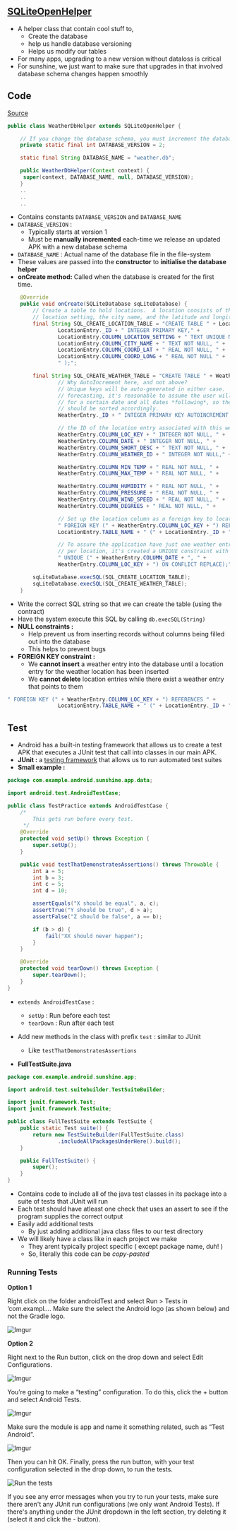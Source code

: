 ## [SQLiteOpenHelper](http://developer.android.com/intl/zh-cn/reference/android/database/sqlite/SQLiteOpenHelper.html)
* A helper class that contain cool stuff to,
  * Create the database
  * help us handle database versioning
  * Helps us modify our tables
* For many apps, upgrading to a new version without dataloss is critical
* For sunshine, we just want to make sure that upgrades in that involved database schema changes happen smoothly

## Code

[Source](https://github.com/udacity/Sunshine-Version-2/blob/sunshine_master/app/src/main/java/com/example/android/sunshine/app/data/WeatherDbHelper.java)

``` java
public class WeatherDbHelper extends SQLiteOpenHelper {

    // If you change the database schema, you must increment the database version.
    private static final int DATABASE_VERSION = 2;

    static final String DATABASE_NAME = "weather.db";

    public WeatherDbHelper(Context context) {
     super(context, DATABASE_NAME, null, DATABASE_VERSION);
    }
    ..
    ..
    ..
```
* Contains constants  `DATABASE_VERSION` and `DATABASE_NAME`
* `DATABASE_VERSION` :
  * Typically starts at version 1
  * Must be **manually incremented** each-time we release an updated APK with a new database schema
* `DATABASE_NAME` : Actual name of the database file in the file-system
*  These values are passed into the **constructor** to **initialise the database helper**
* **onCreate method:** Called when the database is created for the first time.
```java
    @Override
    public void onCreate(SQLiteDatabase sqLiteDatabase) {
        // Create a table to hold locations.  A location consists of the string supplied in the
        // location setting, the city name, and the latitude and longitude
        final String SQL_CREATE_LOCATION_TABLE = "CREATE TABLE " + LocationEntry.TABLE_NAME + " (" +
                LocationEntry._ID + " INTEGER PRIMARY KEY," +
                LocationEntry.COLUMN_LOCATION_SETTING + " TEXT UNIQUE NOT NULL, " +
                LocationEntry.COLUMN_CITY_NAME + " TEXT NOT NULL, " +
                LocationEntry.COLUMN_COORD_LAT + " REAL NOT NULL, " +
                LocationEntry.COLUMN_COORD_LONG + " REAL NOT NULL " +
                " );";

        final String SQL_CREATE_WEATHER_TABLE = "CREATE TABLE " + WeatherEntry.TABLE_NAME + " (" +
                // Why AutoIncrement here, and not above?
                // Unique keys will be auto-generated in either case.  But for weather
                // forecasting, it's reasonable to assume the user will want information
                // for a certain date and all dates *following*, so the forecast data
                // should be sorted accordingly.
                WeatherEntry._ID + " INTEGER PRIMARY KEY AUTOINCREMENT," +

                // the ID of the location entry associated with this weather data
                WeatherEntry.COLUMN_LOC_KEY + " INTEGER NOT NULL, " +
                WeatherEntry.COLUMN_DATE + " INTEGER NOT NULL, " +
                WeatherEntry.COLUMN_SHORT_DESC + " TEXT NOT NULL, " +
                WeatherEntry.COLUMN_WEATHER_ID + " INTEGER NOT NULL," +

                WeatherEntry.COLUMN_MIN_TEMP + " REAL NOT NULL, " +
                WeatherEntry.COLUMN_MAX_TEMP + " REAL NOT NULL, " +

                WeatherEntry.COLUMN_HUMIDITY + " REAL NOT NULL, " +
                WeatherEntry.COLUMN_PRESSURE + " REAL NOT NULL, " +
                WeatherEntry.COLUMN_WIND_SPEED + " REAL NOT NULL, " +
                WeatherEntry.COLUMN_DEGREES + " REAL NOT NULL, " +

                // Set up the location column as a foreign key to location table.
                " FOREIGN KEY (" + WeatherEntry.COLUMN_LOC_KEY + ") REFERENCES " +
                LocationEntry.TABLE_NAME + " (" + LocationEntry._ID + "), " +

                // To assure the application have just one weather entry per day
                // per location, it's created a UNIQUE constraint with REPLACE strategy
                " UNIQUE (" + WeatherEntry.COLUMN_DATE + ", " +
                WeatherEntry.COLUMN_LOC_KEY + ") ON CONFLICT REPLACE);";

        sqLiteDatabase.execSQL(SQL_CREATE_LOCATION_TABLE);
        sqLiteDatabase.execSQL(SQL_CREATE_WEATHER_TABLE);
    }
```
* Write the correct SQL string so that we can create the table (using the contract)
* Have the system execute this SQL by calling `db.execSQL(String)`
* **NULL constraints :**
  * Help prevent us from inserting records without columns being filled out into the database
  * This helps to prevent bugs
* **FOREIGN KEY constraint :**
  * We **cannot insert** a weather entry into the database until a location entry for the weather location has been inserted
  * We **cannot delete** location entries while there exist a weather entry that points to them
``` java
" FOREIGN KEY (" + WeatherEntry.COLUMN_LOC_KEY + ") REFERENCES " +
                LocationEntry.TABLE_NAME + " (" + LocationEntry._ID + "), " +
```

## Test
* Android has a built-in testing framework that allows us to create a test APK that executes a JUnit test that call into classes in our main APK.
* **JUnit :** a [testing framework](http://www.tutorialspoint.com/junit/junit_quick_guide.htm) that allows us to run automated test suites
* **Small example :**

```java
package com.example.android.sunshine.app.data;

import android.test.AndroidTestCase;

public class TestPractice extends AndroidTestCase {
    /*
        This gets run before every test.
     */
    @Override
    protected void setUp() throws Exception {
        super.setUp();
    }

    public void testThatDemonstratesAssertions() throws Throwable {
        int a = 5;
        int b = 3;
        int c = 5;
        int d = 10;

        assertEquals("X should be equal", a, c);
        assertTrue("Y should be true", d > a);
        assertFalse("Z should be false", a == b);

        if (b > d) {
            fail("XX should never happen");
        }
    }

    @Override
    protected void tearDown() throws Exception {
        super.tearDown();
    }
}
```
* `extends AndroidTestCase` :
  * `setUp` : Run before each test
  * `tearDown` : Run after each test
* Add new methods in the class with prefix `test` : similar to JUnit
  * Like `testThatDemonstratesAssertions`

* **FullTestSuite.java**

``` java
package com.example.android.sunshine.app;

import android.test.suitebuilder.TestSuiteBuilder;

import junit.framework.Test;
import junit.framework.TestSuite;

public class FullTestSuite extends TestSuite {
    public static Test suite() {
        return new TestSuiteBuilder(FullTestSuite.class)
                .includeAllPackagesUnderHere().build();
    }

    public FullTestSuite() {
        super();
    }
}
```
* Contains code to include all of the java test classes in its package into a suite of tests that JUnit will run
* Each test should have atleast one check that uses an assert to see if the program supplies the correct output
* Easily add additional tests
  * By just adding additional java class files to our test directory
* We will likely have a class like in each project we make
  * They arent typically project specific ( except package name, duh! )
  * So, literally this code can be *copy-pasted*

### Running Tests

**Option 1**

  Right click on the folder androidTest and select Run > Tests in ‘com.exampl…. Make sure the select the Android logo (as shown below) and not the Gradle logo.

  ![Imgur](http://i.imgur.com/oClkDZ2.png)

  **Option 2**

  Right next to the Run button, click on the drop down and select Edit Configurations.

  ![Imgur](http://i.imgur.com/aicNLGt.png)

  You’re going to make a “testing” configuration. To do this, click the + button and select Android Tests.

  ![Imgur](http://i.imgur.com/44WROfU.png)

  Make sure the module is app and name it something related, such as “Test Android”.

  ![Imgur](http://i.imgur.com/LEtylib.png)

  Then you can hit OK. Finally, press the run button, with your test configuration selected in the drop down, to run the tests.

  ![Run the tests](http://i.imgur.com/N8NIqYm.png)

  If you see any error messages when you try to run your tests, make sure there aren't any JUnit run configurations (we only want Android Tests). If there's anything under the JUnit dropdown in the left section, try deleting it (select it and click the - button).
